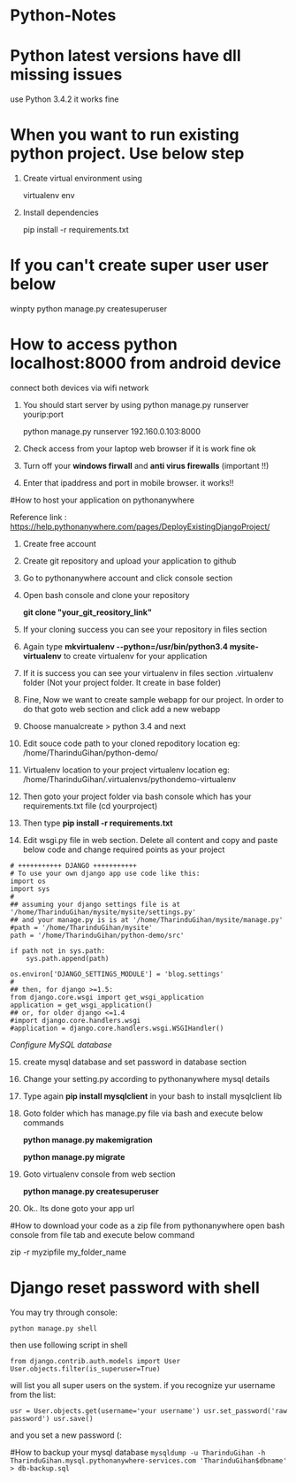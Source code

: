 # Python-Notes

# Python latest versions have dll missing issues
  use Python 3.4.2 it works fine

# When you want to run existing python project. Use below step

1. Create virtual environment using 


   virtualenv env

2. Install dependencies

   pip install -r requirements.txt

# If you can't create super user user below
  winpty python manage.py createsuperuser

# How to access python localhost:8000 from android device
  connect both devices via wifi network
  1. You should start server by using
     python manage.py runserver yourip:port
     
     python manage.py runserver 192.160.0.103:8000
     
  2. Check access from your laptop web browser if it is work fine ok
  3. Turn off your <b>windows firwall</b> and <b>anti virus firewalls</b> (important !!)
  4. Enter that ipaddress and port in mobile browser. it works!!
  
#How to host your application on pythonanywhere

Reference link : https://help.pythonanywhere.com/pages/DeployExistingDjangoProject/

1. Create free account
2. Create git repository and upload your application to github
3. Go to pythonanywhere account and click console section
4. Open bash console and clone your repository
   
   <b>git clone "your_git_reository_link"</b>
   
5. If your cloning success you can see your repository in files section
6. Again type <b>mkvirtualenv --python=/usr/bin/python3.4 mysite-virtualenv</b> to create virtualenv for your application
7. If it is success you can see your virtualenv in files section .virtualenv folder (Not your project folder. It create in base folder)
8. Fine, Now we want to create sample webapp for our project. In order to do that goto web section and click add a new webapp
9. Choose manualcreate > python 3.4 and next
10. Edit souce code path to your cloned repoditory location eg: /home/TharinduGihan/python-demo/
11. Virtualenv location to your project virtualenv location eg: /home/TharinduGihan/.virtualenvs/pythondemo-virtualenv
12. Then goto your project folder via bash console which has your requirements.txt file (cd yourproject)
13. Then type <b>pip install -r requirements.txt</b>
14. Edit wsgi.py file in web section. Delete all content and copy and paste below code and change required points as your project
```
# +++++++++++ DJANGO +++++++++++
# To use your own django app use code like this:
import os
import sys
#
## assuming your django settings file is at '/home/TharinduGihan/mysite/mysite/settings.py'
## and your manage.py is is at '/home/TharinduGihan/mysite/manage.py'
#path = '/home/TharinduGihan/mysite'
path = '/home/TharinduGihan/python-demo/src'

if path not in sys.path:
    sys.path.append(path)

os.environ['DJANGO_SETTINGS_MODULE'] = 'blog.settings'
#
## then, for django >=1.5:
from django.core.wsgi import get_wsgi_application
application = get_wsgi_application()
## or, for older django <=1.4
#import django.core.handlers.wsgi
#application = django.core.handlers.wsgi.WSGIHandler()
```
*Configure MySQL database*

15. create mysql database and set password in database section
16. Change your setting.py according to pythonanywhere mysql details
17. Type again <b>pip install mysqlclient</b> in your bash to install mysqlclient lib
18. Goto folder which has manage.py file via bash and execute below commands
    
    <b>python manage.py makemigration</b>
    
    <b>python manage.py migrate</b>
    
19. Goto virtualenv console from web section
    
    <b>python manage.py createsuperuser</b>
    
20. Ok.. Its done goto your app url

#How to download your code as a zip file from pythonanywhere
open bash console from file tab and execute below command

zip -r myzipfile my_folder_name

# Django reset password with shell

You may try through console:

`python manage.py shell`

then use following script in shell

`from django.contrib.auth.models import User
User.objects.filter(is_superuser=True)`

will list you all super users on the system. if you recognize yur username from the list:


`usr = User.objects.get(username='your username')
usr.set_password('raw password')
usr.save()`

and you set a new password (:

#How to backup your mysql database
`mysqldump -u TharinduGihan -h TharinduGihan.mysql.pythonanywhere-services.com 'TharinduGihan$dbname'  > db-backup.sql`
